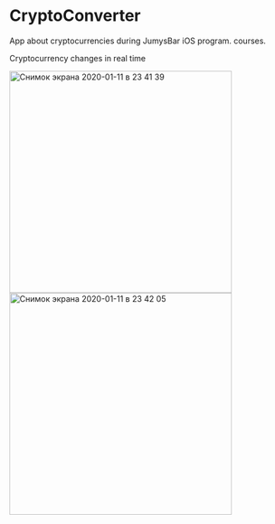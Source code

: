 # CryptoConverter
App about cryptocurrencies during JumysBar iOS program. courses. 

Cryptocurrency changes in real time 

<img width="393" alt="Снимок экрана 2020-01-11 в 23 41 39" src="https://user-images.githubusercontent.com/17294536/72208685-0a5e1000-34d0-11ea-8a78-9e178c43128b.png">
<img width="393" alt="Снимок экрана 2020-01-11 в 23 42 05" src="https://user-images.githubusercontent.com/17294536/72208686-10ec8780-34d0-11ea-87f4-e55fcde90074.png">
